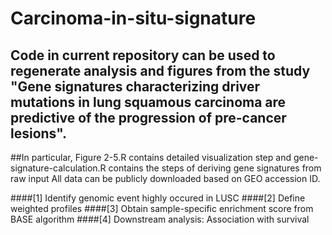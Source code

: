 # Carcinoma-in-situ-signature
## Code in current repository can be used to regenerate analysis and figures from the study "Gene signatures characterizing driver mutations in lung squamous carcinoma are predictive of the progression of pre-cancer lesions".

##In particular, Figure 2-5.R contains detailed visualization step and gene-signature-calculation.R contains the steps of deriving gene signatures from raw input
All data can be publicly downloaded based on GEO accession ID.

####[1] Identify genomic event highly occured in LUSC 
####[2] Define weighted profiles 
####[3] Obtain sample-specific enrichment score from BASE algorithm 
####[4] Downstream analysis: Association with survival 
